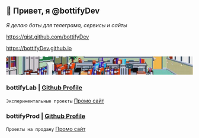 ## 👋 Привет, я @bottifyDev

_Я делаю боты для телеграма, сервисы и сайты_


https://gist.github.com/bottifyDev

https://bottifyDev.github.io

![Cover](/cover.jpg?raw=true "Cover title")  

### bottifyLab | [Github Profile](https://github.com/bottifyLab)
`Экспериментальные проекты`
<a href="https://github.com/bottifyLab" target="_blank">Промо сайт</a>

### bottifyProd | [Github Profile](https://github.com/bottifyProd)
`Проекты на продажу`
<a href="https://github.com/bottifyProd" target="_blank">Промо сайт</a>
